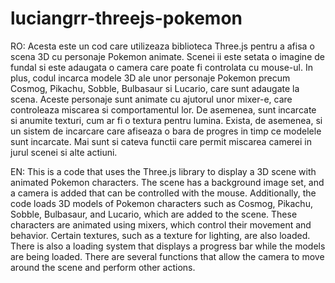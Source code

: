 # luciangrr-threejs-pokemon

RO: 
Acesta este un cod care utilizeaza biblioteca Three.js pentru a afisa o scena 3D cu personaje Pokemon animate. Scenei ii este setata o imagine de fundal si este adaugata o camera care poate fi controlata cu mouse-ul. In plus, codul incarca modele 3D ale unor personaje Pokemon precum Cosmog, Pikachu, Sobble, Bulbasaur si Lucario, care sunt adaugate la scena. Aceste personaje sunt animate cu ajutorul unor mixer-e, care controleaza miscarea si comportamentul lor. De asemenea, sunt incarcate si anumite texturi, cum ar fi o textura pentru lumina. Exista, de asemenea, si un sistem de incarcare care afiseaza o bara de progres in timp ce modelele sunt incarcate. Mai sunt si cateva functii care permit miscarea camerei in jurul scenei si alte actiuni.

EN: 
This is a code that uses the Three.js library to display a 3D scene with animated Pokemon characters. The scene has a background image set, and a camera is added that can be controlled with the mouse. Additionally, the code loads 3D models of Pokemon characters such as Cosmog, Pikachu, Sobble, Bulbasaur, and Lucario, which are added to the scene. These characters are animated using mixers, which control their movement and behavior. Certain textures, such as a texture for lighting, are also loaded. There is also a loading system that displays a progress bar while the models are being loaded. There are several functions that allow the camera to move around the scene and perform other actions.
